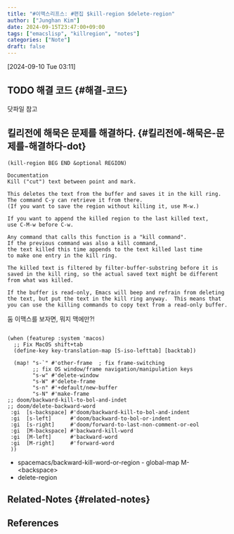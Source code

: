 ```yaml
---
title: "#이맥스리프스: #편집 $kill-region $delete-region"
author: ["Junghan Kim"]
date: 2024-09-15T23:47:00+09:00
tags: ["emacslisp", "killregion", "notes"]
categories: ["Note"]
draft: false
---
```


<!--more-->

<span class="timestamp-wrapper"><span class="timestamp">[2024-09-10 Tue 03:11]</span></span>


## <span class="org-todo todo TODO">TODO</span> 해결 코드 {#해결-코드}

닷파일 참고


## 킬리전에 해묵은 문제를 해결하다. {#킬리전에-해묵은-문제를-해결하다-dot}

```elisp
(kill-region BEG END &optional REGION)

Documentation
Kill ("cut") text between point and mark.

This deletes the text from the buffer and saves it in the kill ring.
The command C-y can retrieve it from there.
(If you want to save the region without killing it, use M-w.)

If you want to append the killed region to the last killed text,
use C-M-w before C-w.

Any command that calls this function is a "kill command".
If the previous command was also a kill command,
the text killed this time appends to the text killed last time
to make one entry in the kill ring.

The killed text is filtered by filter-buffer-substring before it is
saved in the kill ring, so the actual saved text might be different
from what was killed.

If the buffer is read-only, Emacs will beep and refrain from deleting
the text, but put the text in the kill ring anyway.  This means that
you can use the killing commands to copy text from a read-only buffer.

```

둠 이맥스를 보자면, 뭐지 맥에만?!

```text

(when (featurep :system 'macos)
  ;; Fix MacOS shift+tab
  (define-key key-translation-map [S-iso-lefttab] [backtab])

  (map! "s-`" #'other-frame  ; fix frame-switching
        ;; fix OS window/frame navigation/manipulation keys
        "s-w" #'delete-window
        "s-W" #'delete-frame
        "s-n" #'+default/new-buffer
        "s-N" #'make-frame
;; doom/backward-kill-to-bol-and-indet
;; doom/delete-backward-word
 :gi  [s-backspace] #'doom/backward-kill-to-bol-and-indent
 :gi  [s-left]      #'doom/backward-to-bol-or-indent
 :gi  [s-right]     #'doom/forward-to-last-non-comment-or-eol
 :gi  [M-backspace] #'backward-kill-word
 :gi  [M-left]      #'backward-word
 :gi  [M-right]     #'forward-word
 ))

```

-   spacemacs/backward-kill-word-or-region - global-map M-&lt;backspace&gt;
-   delete-region


## Related-Notes {#related-notes}

## References

<style>.csl-entry{text-indent: -1.5em; margin-left: 1.5em;}</style><div class="csl-bib-body">
</div>
